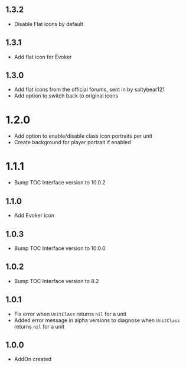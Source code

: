 ## 1.3.2
- Disable Flat icons by default

## 1.3.1
- Add flat icon for Evoker

## 1.3.0
- Add flat icons from the official forums, sent in by saltybear121
- Add option to switch back to original icons

# 1.2.0
- Add option to enable/disable class icon portraits per unit
- Create background for player portrait if enabled

# 1.1.1
- Bump TOC Interface version to 10.0.2

## 1.1.0
- Add Evoker icon

## 1.0.3
- Bump TOC Interface version to 10.0.0

## 1.0.2
- Bump TOC Interface version to 8.2

## 1.0.1
- Fix error when `UnitClass` returns `nil` for a unit
- Added error message in alpha versions to diagnose when `UnitClass` returns `nil` for a unit

## 1.0.0
- AddOn created
